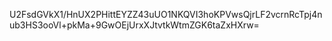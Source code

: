 U2FsdGVkX1/HnUX2PHittEYZZ43uUO1NKQVI3hoKPVwsQjrLF2vcrnRcTpj4nub3HS3ooVl+pkMa+9GwOEjUrxXJtvtkWtmZGK6taZxHXrw=